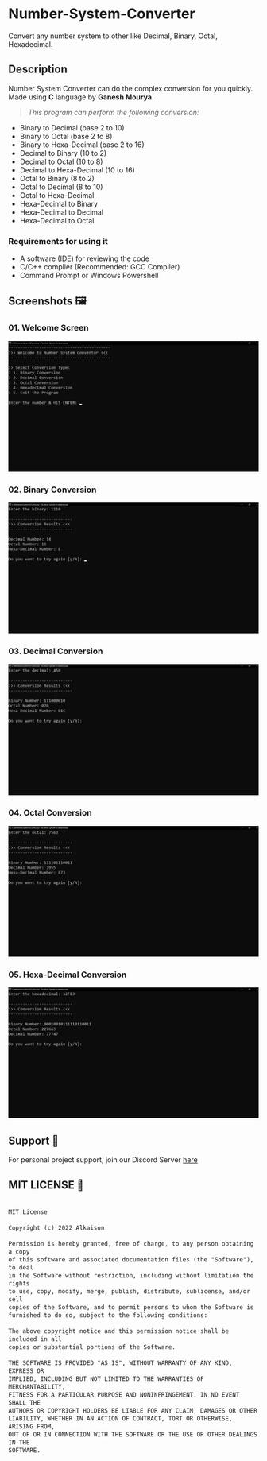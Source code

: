 # Number-System-Converter

Convert any number system to other like Decimal, Binary, Octal, Hexadecimal.

## Description

Number System Converter can do the complex conversion for you quickly. Made using **C** language by **Ganesh Mourya**.

> _This program can perform the following conversion:_

- Binary to Decimal (base 2 to 10)
- Binary to Octal  (base 2 to 8)
- Binary to Hexa-Decimal (base 2 to 16)
- Decimal to Binary (10 to 2)
- Decimal to Octal (10 to 8)
- Decimal to Hexa-Decimal (10 to 16)
- Octal to Binary (8 to 2)
- Octal to Decimal (8 to 10)
- Octal to Hexa-Decimal
- Hexa-Decimal to Binary
- Hexa-Decimal to Decimal
- Hexa-Decimal to Octal

### Requirements for using it

- A software (IDE) for reviewing the code
- C/C++ compiler (Recommended: GCC Compiler)
- Command Prompt or Windows Powershell

## Screenshots 🖼️

### 01. Welcome Screen

![Number-System-Converter-1](https://github.com/Alkaison/Number-System-Converter/blob/main/Images/Number-System-Converter-1.png)

### 02. Binary Conversion

![Number-System-Converter-1](https://github.com/Alkaison/Number-System-Converter/blob/main/Images/Number-System-Converter-2.png)

### 03. Decimal Conversion

![Number-System-Converter-1](https://github.com/Alkaison/Number-System-Converter/blob/main/Images/Number-System-Converter-3.png)

### 04. Octal Conversion

![Number-System-Converter-1](https://github.com/Alkaison/Number-System-Converter/blob/main/Images/Number-System-Converter-4.png)

### 05. Hexa-Decimal Conversion

![Number-System-Converter-1](https://github.com/Alkaison/Number-System-Converter/blob/main/Images/Number-System-Converter-5.png)

## Support 🧩

For personal project support, join our Discord Server [here](https://discord.gg/dF4PHpA "Byte Hub Discord")

## MIT LICENSE 📔

```LICENSE

MIT License

Copyright (c) 2022 Alkaison

Permission is hereby granted, free of charge, to any person obtaining a copy
of this software and associated documentation files (the "Software"), to deal
in the Software without restriction, including without limitation the rights
to use, copy, modify, merge, publish, distribute, sublicense, and/or sell
copies of the Software, and to permit persons to whom the Software is
furnished to do so, subject to the following conditions:

The above copyright notice and this permission notice shall be included in all
copies or substantial portions of the Software.

THE SOFTWARE IS PROVIDED "AS IS", WITHOUT WARRANTY OF ANY KIND, EXPRESS OR
IMPLIED, INCLUDING BUT NOT LIMITED TO THE WARRANTIES OF MERCHANTABILITY,
FITNESS FOR A PARTICULAR PURPOSE AND NONINFRINGEMENT. IN NO EVENT SHALL THE
AUTHORS OR COPYRIGHT HOLDERS BE LIABLE FOR ANY CLAIM, DAMAGES OR OTHER
LIABILITY, WHETHER IN AN ACTION OF CONTRACT, TORT OR OTHERWISE, ARISING FROM,
OUT OF OR IN CONNECTION WITH THE SOFTWARE OR THE USE OR OTHER DEALINGS IN THE
SOFTWARE.
```
